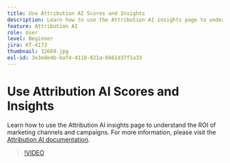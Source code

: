 ```yaml
---
title: Use Attribution AI Scores and Insights
description: Learn how to use the Attribution AI insights page to understand the ROI of marketing channels and campaigns
feature: Attribution AI
role: User
level: Beginner
jira: KT-4173
thumbnail: 32669.jpg
exl-id: 3e3ede4b-baf4-4118-921a-6661d37f1a33
---
```

# Use Attribution AI Scores and Insights

Learn how to use the Attribution AI insights page to understand the ROI of marketing channels and campaigns. For more information, please visit the [Attribution AI documentation](https://experienceleague.adobe.com/docs/experience-platform/intelligent-services/attribution-ai/overview.html).

>[!VIDEO](https://video.tv.adobe.com/v/32669?learn=on&enablevpops)
